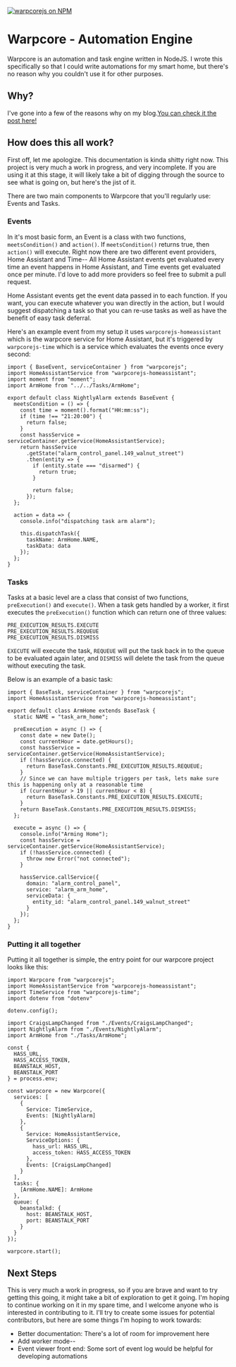 [![warpcorejs on NPM](https://img.shields.io/npm/v/warpcorejs?style=for-the-badge)](https://www.npmjs.com/package/warpcorejs)

# Warpcore - Automation Engine

Warpcore is an automation and task engine written in NodeJS. I wrote this specifically so that I could write automations for my smart home, but there's no reason why you couldn't use it for other purposes.

## Why?

I've gone into a few of the reasons why on my blog.[You can check it the post here!](https://149walnut.com/introducing-warpcorejs/)

## How does this all work?

First off, let me apologize. This documentation is kinda shitty right now. This project is very much a work in progress, and very incomplete. If you are using it at this stage, it will likely take a bit of digging through the source to see what is going on, but here's the jist of it.

There are two main components to Warpcore that you'll regularly use: Events and Tasks.

### Events

In it's most basic form, an Event is a class with two functions, `meetsCondition()` and `action()`.  If `meetsCondition()` returns true, then `action()` will execute. Right now there are two different event providers, Home Assistant and Time-- All Home Assistant events get evaluated every time an event happens in Home Assistant, and Time events get evaluated once per minute. I'd love to add more providers so feel free to submit a pull request. 

Home Assistant events get the event data passed in to each function. If you want, you can execute whatever you wan directly in the action, but I would suggest dispatching a task so that you can re-use tasks as well as have the benefit of easy task deferral. 

Here's an example event from my setup it uses `warpcorejs-homeassistant` which is the warpcore service for Home Assistant, but it's triggered by `warpcorejs-time` which is a service which evaluates the events once every second:

```
import { BaseEvent, serviceContainer } from "warpcorejs";
import HomeAssistantService from "warpcorejs-homeassistant";
import moment from "moment";
import ArmHome from "../../Tasks/ArmHome";

export default class NightlyAlarm extends BaseEvent {
  meetsCondition = () => {
    const time = moment().format("HH:mm:ss");
    if (time !== "21:20:00") {
      return false;
    }
    const hassService = serviceContainer.getService(HomeAssistantService);
    return hassService
      .getState("alarm_control_panel.149_walnut_street")
      .then(entity => {
        if (entity.state === "disarmed") {
          return true;
        }

        return false;
      });
  };

  action = data => {
    console.info("dispatching task arm alarm");

    this.dispatchTask({
      taskName: ArmHome.NAME,
      taskData: data
    });
  };
}
```

### Tasks

Tasks at a basic level are a class that consist of two functions, `preExecution()` and `execute()`. When a task gets handled by a worker, it first executes the `preExecution()` function which can return one of three values:
```
PRE_EXECUTION_RESULTS.EXECUTE
PRE_EXECUTION_RESULTS.REQUEUE
PRE_EXECUTION_RESULTS.DISMISS
```

`EXECUTE` will execute the task, `REQUEUE` will put the task back in to the queue to be evaluated again later, and `DISMISS` will delete the task from the queue without executing the task.

Below is an example of a basic task:

```
import { BaseTask, serviceContainer } from "warpcorejs";
import HomeAssistantService from "warpcorejs-homeassistant";

export default class ArmHome extends BaseTask {
  static NAME = "task_arm_home";

  preExecution = async () => {
    const date = new Date();
    const currentHour = date.getHours();
    const hassService = serviceContainer.getService(HomeAssistantService);
    if (!hassService.connected) {
      return BaseTask.Constants.PRE_EXECUTION_RESULTS.REQUEUE;
    }
    // Since we can have multiple triggers per task, lets make sure this is happening only at a reasonable time
    if (currentHour > 19 || currentHour < 8) {
      return BaseTask.Constants.PRE_EXECUTION_RESULTS.EXECUTE;
    }
    return BaseTask.Constants.PRE_EXECUTION_RESULTS.DISMISS;
  };

  execute = async () => {
    console.info("Arming Home");
    const hassService = serviceContainer.getService(HomeAssistantService);
    if (!hassService.connected) {
      throw new Error("not connected");
    }

    hassService.callService({
      domain: "alarm_control_panel",
      service: "alarm_arm_home",
      serviceData: {
        entity_id: "alarm_control_panel.149_walnut_street"
      }
    });
  };
}
```

### Putting it all together
Putting it all together is simple, the entry point for our warpcore project looks like this:

```
import Warpcore from "warpcorejs";
import HomeAssistantService from "warpcorejs-homeassistant";
import TimeService from "warpcorejs-time";
import dotenv from "dotenv"

dotenv.config();

import CraigsLampChanged from "./Events/CraigsLampChanged";
import NightlyAlarm from "./Events/NightlyAlarm";
import ArmHome from "./Tasks/ArmHome";

const {
  HASS_URL,
  HASS_ACCESS_TOKEN,
  BEANSTALK_HOST,
  BEANSTALK_PORT
} = process.env;

const warpcore = new Warpcore({
  services: [
    {
      Service: TimeService,
      Events: [NightlyAlarm]
    },
    {
      Service: HomeAssistantService,
      ServiceOptions: {
        hass_url: HASS_URL,
        access_token: HASS_ACCESS_TOKEN
      },
      Events: [CraigsLampChanged]
    }
  ],
  tasks: {
    [ArmHome.NAME]: ArmHome
  },
  queue: {
    beanstalkd: {
      host: BEANSTALK_HOST,
      port: BEANSTALK_PORT
    }
  }
});

warpcore.start();
```

## Next Steps

This is very much a work in progress, so if you are brave and want to try getting this going, it might take a bit of exploration to get it going. I'm hoping to continue working on it in my spare time, and I welcome anyone who is interested in contributing to it. I'll try to create some issues for potential contributors, but here are some things I'm hoping to work towards:
 - Better documentation: There's a lot of room for improvement here
 - Add worker mode-- 
 - Event viewer front end: Some sort of event log would be helpful for developing automations
